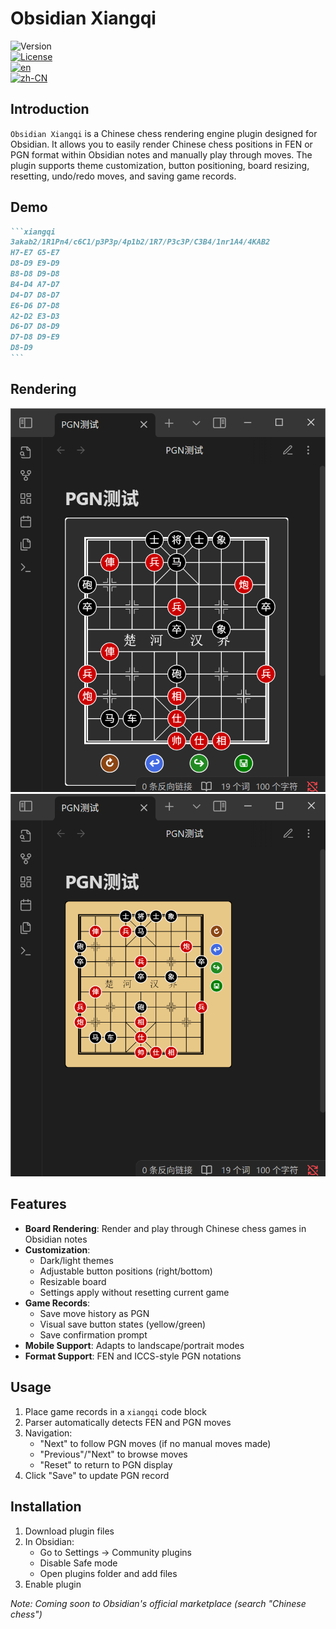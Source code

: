 # Obsidian Xiangqi

![Version](https://img.shields.io/badge/version-1.0.0-blue.svg)  
[![License](https://img.shields.io/badge/license-MIT-green.svg)](./LICENSE)  
[![en](https://img.shields.io/badge/lang-English-blue)](README.md)  
[![zh-CN](https://img.shields.io/badge/lang-简体中文-green)](README.zh-CN.md)

## Introduction

`Obsidian Xiangqi` is a Chinese chess rendering engine plugin designed for Obsidian. It allows you to easily render Chinese chess positions in FEN or PGN format within Obsidian notes and manually play through moves. The plugin supports theme customization, button positioning, board resizing, resetting, undo/redo moves, and saving game records.

## Demo

````markdown
```xiangqi
3akab2/1R1Pn4/c6C1/p3P3p/4p1b2/1R7/P3c3P/C3B4/1nr1A4/4KAB2
H7-E7 G5-E7
D8-D9 E9-D9
B8-D8 D9-D8
B4-D4 A7-D7
D4-D7 D8-D7
E6-D6 D7-D8
A2-D2 E3-D3
D6-D7 D8-D9
D7-D8 D9-E9
D8-D9
```
````

## Rendering

![pgnShow](./IMAGE/pgnShow.png)  
![Show](./IMAGE/Show.png)

## Features

- **Board Rendering**: Render and play through Chinese chess games in Obsidian notes
- **Customization**:
    - Dark/light themes
    - Adjustable button positions (right/bottom)
    - Resizable board
    - Settings apply without resetting current game
- **Game Records**:
    - Save move history as PGN
    - Visual save button states (yellow/green)
    - Save confirmation prompt
- **Mobile Support**: Adapts to landscape/portrait modes
- **Format Support**: FEN and ICCS-style PGN notations

## Usage

1. Place game records in a `xiangqi` code block
2. Parser automatically detects FEN and PGN moves
3. Navigation:
    - "Next" to follow PGN moves (if no manual moves made)
    - "Previous"/"Next" to browse moves
    - "Reset" to return to PGN display
4. Click "Save" to update PGN record

## Installation

1. Download plugin files
2. In Obsidian:
    - Go to Settings → Community plugins
    - Disable Safe mode
    - Open plugins folder and add files
3. Enable plugin

_Note: Coming soon to Obsidian's official marketplace (search "Chinese chess")_
